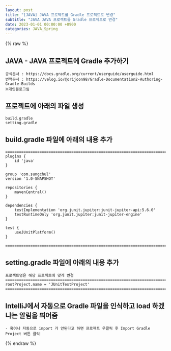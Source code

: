 ```yaml
---
layout: post
title: "[JAVA] JAVA 프로젝트를 Gradle 프로젝트로 변경"
subtitle: "JAVA JAVA 프로젝트를 Gradle 프로젝트로 변경"
date: 2023-01-01 00:00:00 +0900
categories: JAVA_Spring
---
```

{% raw %}
## JAVA - JAVA 프로젝트에 Gradle 추가하기  
  
	공식문서 : https://docs.gradle.org/current/userguide/userguide.html  
	번역문서 : https://velog.io/@orijoon98/Gradle-Documentation2-Authoring-Gradle-Builds  
	※개인블로그임  
  
## 프로젝트에 아래의 파일 생성  
	build.gradle  
	setting.gradle  
  
## build.gradle 파일에 아래의 내용 추가  
	======================================================================================================  
	plugins {  
		id 'java'  
	}  
  
	group 'com.sungchul'  
	version '1.0-SNAPSHOT'  
  
	repositories {  
		mavenCentral()  
	}  
  
	dependencies {  
		testImplementation 'org.junit.jupiter:junit-jupiter-api:5.6.0'  
		testRuntimeOnly 'org.junit.jupiter:junit-jupiter-engine'  
	}  
  
	test {  
		useJUnitPlatform()  
	}  
  
	======================================================================================================  
  
## setting.gradle 파일에 아래의 내용 추가  
	프로젝트명은 해당 프로젝트에 맞게 변경  
	======================================================================================================  
	rootProject.name = 'JUnitTestProject'  
	======================================================================================================  
  
## IntelliJ에서 자동으로 Gradle 파일을 인식하고 load 하겠냐는 알림을 띄어줌  
	- 혹여나 자동으로 import 가 안된다고 하면 프로젝트 우클릭 후 Import Gradle Project 버튼 클릭  
  

{% endraw %}
